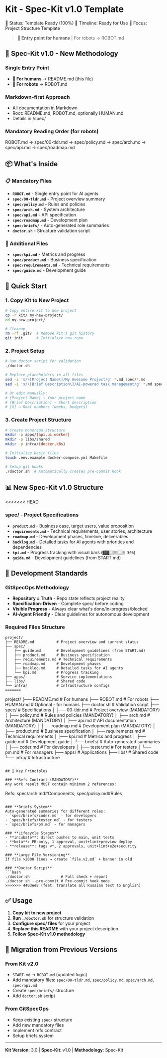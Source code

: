 # Kit - Spec-Kit v1.0 Template

🚀 Status: Template Ready (100%)
📅 Timeline: Ready for Use
🎯 Focus: Project Structure Template

> **🎯 Entry point for humans** | For robots → ROBOT.md

## 🚀 Spec-Kit v1.0 - New Methodology

### **Single Entry Point**
- **👥 For humans** → README.md (this file)
- **🤖 For robots** → ROBOT.md

### **Markdown-first Approach**
- All documentation in Markdown
- Root: README.md, ROBOT.md, optionally HUMAN.md
- Details in /spec/

### **Mandatory Reading Order (for robots)**
ROBOT.md → spec/00-tldr.md → spec/policy.md → spec/arch.md → spec/api.md → spec/roadmap.md

## 📦 What's Inside

### **📋 Mandatory Files**
- **`ROBOT.md`** - Single entry point for AI agents
- **`spec/00-tldr.md`** - Project overview summary
- **`spec/policy.md`** - Rules and policies
- **`spec/arch.md`** - System architecture
- **`spec/api.md`** - API specification
- **`spec/roadmap.md`** - Development plan
- **`spec/briefs/`** - Auto-generated role summaries
- **`doctor.sh`** - Structure validation script

### **🔧 Additional Files**
- **`spec/kpi.md`** - Metrics and progress
- **`spec/product.md`** - Business specification
- **`spec/requirements.md`** - Technical requirements
- **`spec/guide.md`** - Development guide

## 🚀 Quick Start

### 1. Copy Kit to New Project
```bash
# Copy entire kit to new project
cp -r kit/ my-new-project/
cd my-new-project/

# Cleanup
rm -rf .git/  # Remove kit's git history
git init      # Initialize new repo
```

### 2. Project Setup
```bash
# Run doctor script for validation
./doctor.sh

# Replace placeholders in all files
sed -i 's/\[Project Name\]/My Awesome Project/g' *.md spec/*.md
sed -i 's/\[Brief Description\]/AI-powered task management/g' *.md spec/*.md

# Or edit manually:
# [Project Name] → Your project name
# [Brief Description] → Short description
# [X] → Real numbers (weeks, budgets)
```

### 3. Create Project Structure
```bash
# Create monorepo structure
mkdir -p apps/{api,ui,worker}
mkdir -p libs/shared
mkdir -p infra/{docker,k8s}

# Initialize basic files
touch .env.example docker-compose.yml Makefile

# Setup git hooks
./doctor.sh  # Automatically creates pre-commit hook
```

## 📊 New Spec-Kit v1.0 Structure

<<<<<<< HEAD
### **spec/** - Project Specifications
- **`product.md`** - Business case, target users, value proposition
- **`requirements.md`** - Technical requirements, user stories, architecture  
- **`roadmap.md`** - Development phases, timeline, deliverables
- **`backlog.md`** - Detailed tasks for AI agents with priorities and dependencies
- **`kpi.md`** - Progress tracking with visual bars (`▓▓▓░░░░░░░ 30%`)
- **`guide.md`** - Development guidelines (from START.md)

## 🎯 Development Standards

### **GitSpecOps Methodology**
- **Repository = Truth** - Repo state reflects project reality
- **Specification-Driven** - Complete spec/ before coding
- **Visible Progress** - Always clear what's done/in-progress/blocked
- **AI-Agent Friendly** - Clear guidelines for autonomous development

### **Required Files Structure**
```
project/
├── README.md          # Project overview and current status
├── spec/
│   ├── guide.md       # Development guidelines (from START.md)
│   ├── product.md     # Business specification
│   ├── requirements.md # Technical requirements
│   ├── roadmap.md     # Development phases
│   ├── backlog.md     # Detailed tasks for AI agents
│   └── kpi.md         # Progress tracking
├── apps/              # Service implementations
├── libs/              # Shared code
└── infra/             # Infrastructure configs
=======
```
project/
├── README.md              # For humans
├── ROBOT.md              # For robots
├── HUMAN.md              # Optional - for humans
├── doctor.sh             # Validation script
├── spec/                 # Specifications
│   ├── 00-tldr.md        # Project overview (MANDATORY)
│   ├── policy.md         # Rules and policies (MANDATORY)
│   ├── arch.md           # Architecture (MANDATORY)
│   ├── api.md            # API documentation (MANDATORY)
│   ├── roadmap.md        # Development plan (MANDATORY)
│   ├── product.md        # Business specification
│   ├── requirements.md   # Technical requirements
│   ├── kpi.md           # Metrics and progress
│   ├── guide.md         # Development guide
│   └── briefs/          # Auto-generated summaries
│       ├── coder.md     # For developers
│       ├── tester.md    # For testers
│       └── pm.md        # For managers
├── apps/                # Applications
├── libs/                # Shared code
└── infra/               # Infrastructure
```

## 🎯 Key Principles

### **Refs Contract (MANDATORY)**
Any work result MUST contain minimum 2 references:
```
Refs: spec/arch.md#Components; spec/policy.md#Rules
```

### **Briefs System**
Auto-generated summaries for different roles:
- `spec/briefs/coder.md` - for developers
- `spec/briefs/tester.md` - for testers
- `spec/briefs/pm.md` - for managers

### **Lifecycle Stages**
- **incubate**: direct pushes to main, unit tests
- **beta**: PR-only, 1 approval, unit+lint+preview deploy
- **release**: tags v*, 2 approvals, unit+lint+e2e+security

### **Large File Versioning**
If file >2000 lines → create `file.v2.md` + banner in old

### **Doctor Script**
```bash
./doctor.sh              # Full check + report
./doctor.sh --pre-commit # Pre-commit hook mode
>>>>>>> 4403ee8 (feat: translate all Russian text to English)
```

## ✅ Usage

1. **Copy kit to new project**
2. **Run `./doctor.sh`** for structure validation
3. **Configure spec/ files** for your project
4. **Replace this README** with your project description
5. **Follow Spec-Kit v1.0 methodology**

## 🔄 Migration from Previous Versions

### From Kit v2.0
- `START.md` → `ROBOT.md` (updated logic)
- Add mandatory files: `spec/00-tldr.md`, `spec/policy.md`, `spec/arch.md`, `spec/api.md`
- Create `spec/briefs/` structure
- Add `doctor.sh` script

### From GitSpecOps
- Keep existing `spec/` structure
- Add new mandatory files
- Implement refs contract
- Setup briefs system

---

**Kit Version**: 3.0 | **Spec-Kit**: v1.0 | **Methodology**: Spec-Kit
